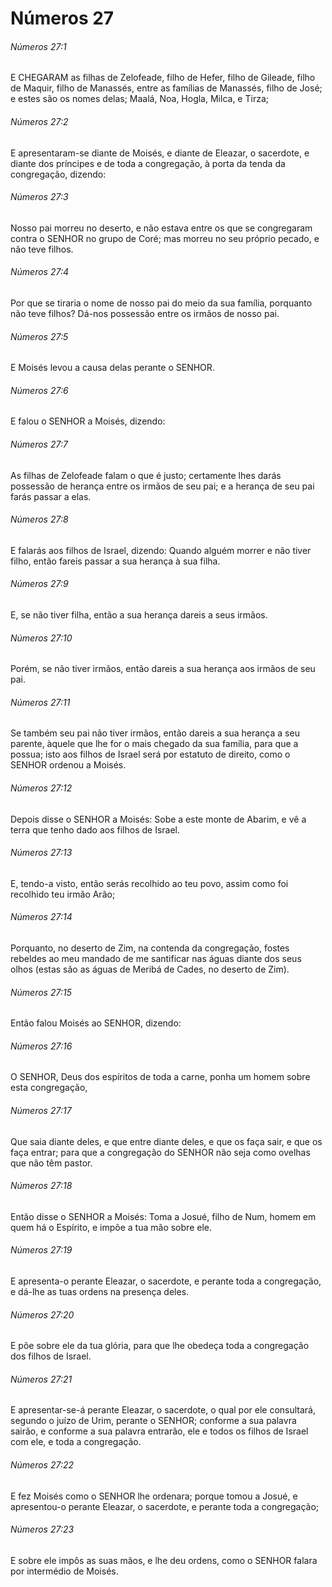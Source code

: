 # Números 27

###### Números 27:1

E CHEGARAM as filhas de Zelofeade, filho de Hefer, filho de Gileade, filho de Maquir, filho de Manassés, entre as famílias de Manassés, filho de José; e estes são os nomes delas; Maalá, Noa, Hogla, Milca, e Tirza;

###### Números 27:2

E apresentaram-se diante de Moisés, e diante de Eleazar, o sacerdote, e diante dos príncipes e de toda a congregação, à porta da tenda da congregação, dizendo:

###### Números 27:3

Nosso pai morreu no deserto, e não estava entre os que se congregaram contra o SENHOR no grupo de Coré; mas morreu no seu próprio pecado, e não teve filhos.

###### Números 27:4

Por que se tiraria o nome de nosso pai do meio da sua família, porquanto não teve filhos? Dá-nos possessão entre os irmãos de nosso pai.

###### Números 27:5

E Moisés levou a causa delas perante o SENHOR.

###### Números 27:6

E falou o SENHOR a Moisés, dizendo:

###### Números 27:7

As filhas de Zelofeade falam o que é justo; certamente lhes darás possessão de herança entre os irmãos de seu pai; e a herança de seu pai farás passar a elas.

###### Números 27:8

E falarás aos filhos de Israel, dizendo: Quando alguém morrer e não tiver filho, então fareis passar a sua herança à sua filha.

###### Números 27:9

E, se não tiver filha, então a sua herança dareis a seus irmãos.

###### Números 27:10

Porém, se não tiver irmãos, então dareis a sua herança aos irmãos de seu pai.

###### Números 27:11

Se também seu pai não tiver irmãos, então dareis a sua herança a seu parente, àquele que lhe for o mais chegado da sua família, para que a possua; isto aos filhos de Israel será por estatuto de direito, como o SENHOR ordenou a Moisés.

###### Números 27:12

Depois disse o SENHOR a Moisés: Sobe a este monte de Abarim, e vê a terra que tenho dado aos filhos de Israel.

###### Números 27:13

E, tendo-a visto, então serás recolhido ao teu povo, assim como foi recolhido teu irmão Arão;

###### Números 27:14

Porquanto, no deserto de Zim, na contenda da congregação, fostes rebeldes ao meu mandado de me santificar nas águas diante dos seus olhos (estas são as águas de Meribá de Cades, no deserto de Zim).

###### Números 27:15

Então falou Moisés ao SENHOR, dizendo:

###### Números 27:16

O SENHOR, Deus dos espíritos de toda a carne, ponha um homem sobre esta congregação,

###### Números 27:17

Que saia diante deles, e que entre diante deles, e que os faça sair, e que os faça entrar; para que a congregação do SENHOR não seja como ovelhas que não têm pastor.

###### Números 27:18

Então disse o SENHOR a Moisés: Toma a Josué, filho de Num, homem em quem há o Espírito, e impõe a tua mão sobre ele.

###### Números 27:19

E apresenta-o perante Eleazar, o sacerdote, e perante toda a congregação, e dá-lhe as tuas ordens na presença deles.

###### Números 27:20

E põe sobre ele da tua glória, para que lhe obedeça toda a congregação dos filhos de Israel.

###### Números 27:21

E apresentar-se-á perante Eleazar, o sacerdote, o qual por ele consultará, segundo o juízo de Urim, perante o SENHOR; conforme a sua palavra sairão, e conforme a sua palavra entrarão, ele e todos os filhos de Israel com ele, e toda a congregação.

###### Números 27:22

E fez Moisés como o SENHOR lhe ordenara; porque tomou a Josué, e apresentou-o perante Eleazar, o sacerdote, e perante toda a congregação;

###### Números 27:23

E sobre ele impôs as suas mãos, e lhe deu ordens, como o SENHOR falara por intermédio de Moisés.

